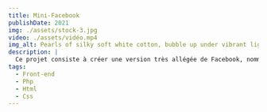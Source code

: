 ```yaml
---
title: Mini-Facebook
publishDate: 2021
img: ./assets/stock-3.jpg
video: ./assets/vidéo.mp4
img_alt: Pearls of silky soft white cotton, bubble up under vibrant lighting
description: |
  Ce projet consiste à créer une version très allégée de Facebook, nommée Trombinouc.  
tags:
  - Front-end
  - Php
  - Html
  - Css
---
```


